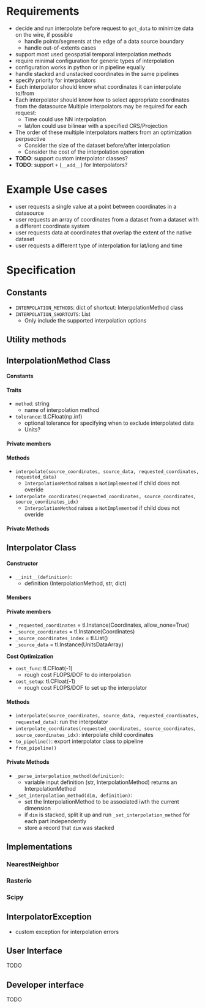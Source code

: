 # Requirements

- decide and run interpolate before request to `get_data` to minimize data on the wire, if possible
    - handle points/segments at the edge of a data source boundary
    - handle out-of-extents cases
- support most used geospatial temporal interpolation methods
- require minimal configuration for generic types of interpolation
- configuration works in python or in pipeline equally
- handle stacked and unstacked coordinates in the same pipelines
- specify priority for interpolators
- Each interpolator should know what coordinates it can interpolate to/from
- Each interpolator should know how to select appropriate coordinates from the datasource
Multiple interpolators may be required for each request:
    - Time could use NN interpolation
    - lat/lon could use bilinear with a specified CRS/Projection
- The order of these multiple interpolators matters from an optimization perpsective
    - Consider the size of the dataset before/after interpolation
    - Consider the cost of the interpolation operation
- **TODO**: support custom interpolator classes?
- **TODO**: support `+` (`__add__`) for Interpolators?

# Example Use cases

- user requests a single value at a point between coordinates in a datasource
- user requests an array of coordinates from a dataset from a dataset with a different coordinate system
- user requests data at coordinates that overlap the extent of the native dataset
- user requests a different type of interpolation for lat/long and time

# Specification

## Constants

- `INTERPOLATION_METHODS`: dict of shortcut: InterpolationMethod class
- `INTERPOLATION_SHORTCUTS`: List
    - Only include the supported interpolation options

## Utility methods





## InterpolationMethod Class

#### Constants

#### Traits

- `method`: string
    + name of interpolation method
- `tolerance`: tl.CFloat(np.inf)
    + optional tolerance for specifying when to exclude interpolated data
    + Units?

#### Private members
#### Methods

- `interpolate(source_coordinates, source_data, requested_coordinates, requested_data)`
    + `InterpolationMethod` raises a `NotImplemented` if child does not overide
- `interpolate_coordinates(requested_coordinates, source_coordinates, source_coordinates_idx)`
    + `InterpolationMethod` raises a `NotImplemented` if child does not overide

#### Private Methods


## Interpolator Class

#### Constructor

- `__init__(definition)`:
    + definition (InterpolationMethod, str, dict)

#### Members

#### Private members

- `_requested_coordinates` = tl.Instance(Coordinates, allow_none=True)
- `_source_coordinates` = tl.Instance(Coordinates)
- `_source_coordinates_index` = tl.List()
- `_source_data` = tl.Instance(UnitsDataArray) 

**Cost Optimization**

- `cost_func`: tl.CFloat(-1)
    + rough cost FLOPS/DOF to do interpolation
- `cost_setup`: tl.CFloat(-1)
    + rough cost FLOPS/DOF to set up the interpolator

#### Methods

- `interpolate(source_coordinates, source_data, requested_coordinates, requested_data)`: run the interpolator
- `interpolate_coordinates(requested_coordinates, source_coordinates, source_coordinates_idx)`: interpolate child coordinates
- `to_pipeline()`: export interpolator class to pipeline
- `from_pipeline()`

#### Private Methods

- `_parse_interpolation_method(definition)`: 
    + variable input definition (str, InterpolationMethod) returns an InterpolationMethod
- `_set_interpolation_method(dim, definition)`:
    + set the InterpolationMethod to be associated iwth the current dimension
    + if `dim` is stacked, split it up and run `_set_interpolation_method` for each part independently
    + store a record that `dim` was stacked

## Implementations

### NearestNeighbor

### Rasterio

### Scipy


## InterpolatorException

- custom exception for interpolation errors

## User Interface

TODO

## Developer interface

TODO

